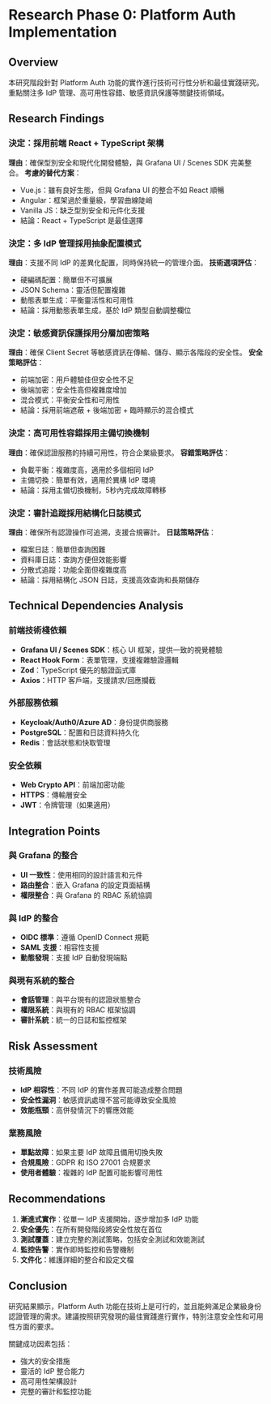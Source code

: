 # Research Phase 0: Platform Auth Implementation

## Overview

本研究階段針對 Platform Auth 功能的實作進行技術可行性分析和最佳實踐研究。重點關注多 IdP 管理、高可用性容錯、敏感資訊保護等關鍵技術領域。

## Research Findings

### 決定：採用前端 React + TypeScript 架構
**理由**：確保型別安全和現代化開發體驗，與 Grafana UI / Scenes SDK 完美整合。
**考慮的替代方案**：
- Vue.js：雖有良好生態，但與 Grafana UI 的整合不如 React 順暢
- Angular：框架過於重量級，學習曲線陡峭
- Vanilla JS：缺乏型別安全和元件化支援
- 結論：React + TypeScript 是最佳選擇

### 決定：多 IdP 管理採用抽象配置模式
**理由**：支援不同 IdP 的差異化配置，同時保持統一的管理介面。
**技術選項評估**：
- 硬編碼配置：簡單但不可擴展
- JSON Schema：靈活但配置複雜
- 動態表單生成：平衡靈活性和可用性
- 結論：採用動態表單生成，基於 IdP 類型自動調整欄位

### 決定：敏感資訊保護採用分層加密策略
**理由**：確保 Client Secret 等敏感資訊在傳輸、儲存、顯示各階段的安全性。
**安全策略評估**：
- 前端加密：用戶體驗佳但安全性不足
- 後端加密：安全性高但複雜度增加
- 混合模式：平衡安全性和可用性
- 結論：採用前端遮蔽 + 後端加密 + 臨時顯示的混合模式

### 決定：高可用性容錯採用主備切換機制
**理由**：確保認證服務的持續可用性，符合企業級要求。
**容錯策略評估**：
- 負載平衡：複雜度高，適用於多個相同 IdP
- 主備切換：簡單有效，適用於異構 IdP 環境
- 結論：採用主備切換機制，5秒內完成故障轉移

### 決定：審計追蹤採用結構化日誌模式
**理由**：確保所有認證操作可追溯，支援合規審計。
**日誌策略評估**：
- 檔案日誌：簡單但查詢困難
- 資料庫日誌：查詢方便但效能影響
- 分散式追蹤：功能全面但複雜度高
- 結論：採用結構化 JSON 日誌，支援高效查詢和長期儲存

## Technical Dependencies Analysis

### 前端技術棧依賴
- **Grafana UI / Scenes SDK**：核心 UI 框架，提供一致的視覺體驗
- **React Hook Form**：表單管理，支援複雜驗證邏輯
- **Zod**：TypeScript 優先的驗證函式庫
- **Axios**：HTTP 客戶端，支援請求/回應攔截

### 外部服務依賴
- **Keycloak/Auth0/Azure AD**：身份提供商服務
- **PostgreSQL**：配置和日誌資料持久化
- **Redis**：會話狀態和快取管理

### 安全依賴
- **Web Crypto API**：前端加密功能
- **HTTPS**：傳輸層安全
- **JWT**：令牌管理（如果適用）

## Integration Points

### 與 Grafana 的整合
- **UI 一致性**：使用相同的設計語言和元件
- **路由整合**：嵌入 Grafana 的設定頁面結構
- **權限整合**：與 Grafana 的 RBAC 系統協調

### 與 IdP 的整合
- **OIDC 標準**：遵循 OpenID Connect 規範
- **SAML 支援**：相容性支援
- **動態發現**：支援 IdP 自動發現端點

### 與現有系統的整合
- **會話管理**：與平台現有的認證狀態整合
- **權限系統**：與現有的 RBAC 框架協調
- **審計系統**：統一的日誌和監控框架

## Risk Assessment

### 技術風險
- **IdP 相容性**：不同 IdP 的實作差異可能造成整合問題
- **安全性漏洞**：敏感資訊處理不當可能導致安全風險
- **效能瓶頸**：高併發情況下的響應效能

### 業務風險
- **單點故障**：如果主要 IdP 故障且備用切換失敗
- **合規風險**：GDPR 和 ISO 27001 合規要求
- **使用者體驗**：複雜的 IdP 配置可能影響可用性

## Recommendations

1. **漸進式實作**：從單一 IdP 支援開始，逐步增加多 IdP 功能
2. **安全優先**：在所有開發階段將安全性放在首位
3. **測試覆蓋**：建立完整的測試策略，包括安全測試和效能測試
4. **監控告警**：實作即時監控和告警機制
5. **文件化**：維護詳細的整合和設定文檔

## Conclusion

研究結果顯示，Platform Auth 功能在技術上是可行的，並且能夠滿足企業級身份認證管理的需求。建議按照研究發現的最佳實踐進行實作，特別注意安全性和可用性方面的要求。

關鍵成功因素包括：
- 強大的安全措施
- 靈活的 IdP 整合能力
- 高可用性架構設計
- 完整的審計和監控功能
